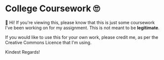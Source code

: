 # College Coursework 🙄

👋 Hi! If you're viewing this, please know that this is just some coursework I've been working on for my assignment. This is not meant to be **legitimate**.

If you would like to use this for your own work, please credit me, as per the Creative Commons Licence that I'm using.

Kindest Regards!

 
